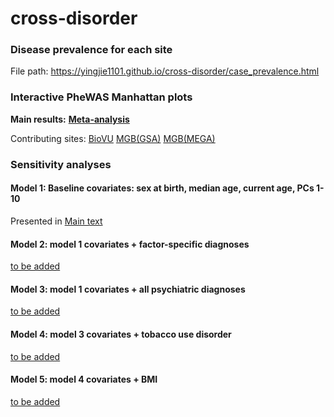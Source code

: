# cross-disorder

### Disease prevalence for each site
File path: https://yingjie1101.github.io/cross-disorder/case_prevalence.html

### Interactive PheWAS Manhattan plots
**Main results:** [**Meta-analysis**](https://yingjie1101.github.io/cross-disorder/Meta_analysis_Manhattan_meta.html)

Contributing sites:
[BioVU](https://yingjie1101.github.io/cross-disorder/Meta_analysis_Manhattan_BioVU.html)
[MGB(GSA)](https://yingjie1101.github.io/cross-disorder/Meta_analysis_Manhattan_MGB.GSA.html)
[MGB(MEGA)](https://yingjie1101.github.io/cross-disorder/Meta_analysis_Manhattan_MGB.MEGA.html)


### Sensitivity analyses
#### Model 1: Baseline covariates: sex at birth, median age, current age, PCs 1-10
Presented in [Main text]()
#### Model 2: model 1 covariates + factor-specific diagnoses
[to be added]()
#### Model 3: model 1 covariates + all psychiatric diagnoses
[to be added]()
#### Model 4: model 3 covariates + tobacco use disorder
[to be added]()
#### Model 5: model 4 covariates + BMI
[to be added]()

